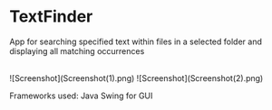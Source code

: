 # TextFinder

App for searching specified text within files in a selected folder and displaying all matching occurrences

<br/>
![Screenshot](Screenshot(1).png)
![Screenshot](Screenshot(2).png)

Frameworks used: Java Swing for GUI
